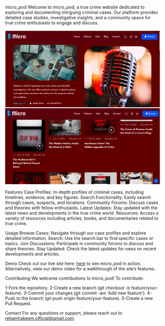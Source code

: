 micro_pod
Welcome to micro_pod, a true crime website dedicated to exploring and documenting intriguing criminal cases. Our platform provides detailed case studies, investigative insights, 
and a community space for true crime enthusiasts to engage and discuss.

<img src="micro_pod.png">
<img src="micro_pod2.png">

Features
Case Profiles: In-depth profiles of criminal cases, including timelines, evidence, and key figures.
Search Functionality: Easily search through cases, suspects, and locations.
Community Forums: Discuss cases and theories with fellow enthusiasts.
Latest Updates: Stay updated with the latest news and developments in the true crime world.
Resources: Access a variety of resources including articles, books, and documentaries related to true crime.

Usage
Browse Cases: Navigate through our case profiles and explore detailed information.
Search: Use the search bar to find specific cases or topics.
Join Discussions: Participate in community forums to discuss and share theories.
Stay Updated: Check the latest updates for news on recent developments and articles.

Demo
Check out our live site here: <a href="https://rehamhkee.github.io/micro_pod/">here</a> to see micro_pod in action. Alternatively, view our demo video for a walkthrough of the site’s features.

Contributing
We welcome contributions to micro_pod! To contribute:

1-Fork the repository.
2-Create a new branch (git checkout -b feature/your-feature).
3-Commit your changes (git commit -am 'Add new feature').
4-Push to the branch (git push origin feature/your-feature).
5-Create a new Pull Request.

Contact
For any questions or support, please reach out to rehamhakeem.official@gmail.com.
